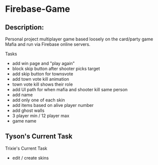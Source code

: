 # Firebase-Game

## Description:

Personal project multiplayer game based loosely on the card/party game Mafia and run via Firebase online servers.

Tasks
- add win page and "play again"
- block skip button after shooter picks target
- add skip button for townsvote
- add town vote kill animation
- town vote kill shows their role
- add UI path for when mafia and shooter kill same person
- add name
- add only one of each skin
- add items based on alive player number
- add ghost walls
- 3 player min / 12 player max
- game name

Tyson's Current Task
- 

Trixie's Current Task
- edit / create skins

